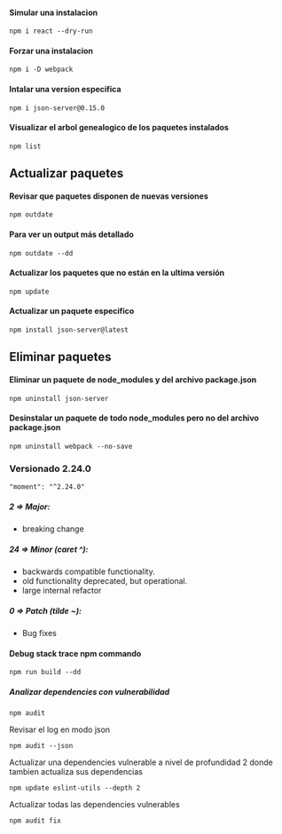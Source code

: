 #### Simular una instalacion
```
npm i react --dry-run
``` 

#### Forzar una instalacion
```
npm i -D webpack
```

#### Intalar una version especifica
```
npm i json-server@0.15.0
```

#### Visualizar el arbol genealogico de los paquetes instalados
```
npm list
```

## Actualizar paquetes

#### Revisar que paquetes disponen de nuevas versiones
```
npm outdate
```

#### Para ver un output más detallado
```
npm outdate --dd
```

#### Actualizar los paquetes que no están en la ultima versión
```
npm update
```

#### Actualizar un paquete especifico
```
npm install json-server@latest
```

## Eliminar paquetes

#### Eliminar un paquete de node_modules y del archivo package.json
```
npm uninstall json-server
```

#### Desinstalar un paquete de todo node_modules pero no del archivo package.json
```
npm uninstall webpack --no-save
```


### Versionado 2.24.0
```
"moment": "^2.24.0"
```
##### 2 => Major:
  * breaking change
##### 24 => Minor (caret ^):
 * backwards compatible functionality.
 * old functionality deprecated, but operational.
 * large internal refactor
##### 0 => Patch (tilde ~):
 * Bug fixes
 
#### Debug stack trace npm commando
```
npm run build --dd
```


##### Analizar dependencies con vulnerabilidad
```
npm audit
``` 

Revisar el log en modo json

```
npm audit --json
```

Actualizar una dependencies vulnerable a nivel de profundidad 2 donde tambien actualiza sus dependencias
```
npm update eslint-utils --depth 2
```


Actualizar todas las dependencies vulnerables
```
npm audit fix
```
